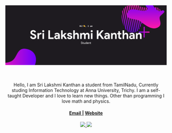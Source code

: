 <!--
 Copyright (c) 2021 Sri Lakshmi Kanthan P
 
 This software is released under the MIT License.
 https://opensource.org/licenses/MIT
-->

<h2 align="center"> 
  <img src="./image/banner.svg">
</h2>

<br>

<p align="center">
Hello, I am Sri Lakshmi Kanthan a student from TamilNadu, Currently studing Information Technology at Anna University, Trichy. I am a self-taught Developer and I love to learn new things. Other than programming I love math and physics.
</p>

<h4 align="center">
  <a href="mailto:srilakshmikanthanp@gmail.com"> Email </a> | <a href="https://srilakshmikanthanp.github.io">Website</a>
</h4>

<p align="center"><a href="https://github.com/anuraghazra/github-readme-stats" target="_blank">
  <img width="54%" src="https://github-readme-stats.vercel.app/api?username=srilakshmikanthanp&theme=onedark"/>
  <img width="39%" src="https://github-readme-stats.vercel.app/api/top-langs/?username=srilakshmikanthanp&theme=onedark&layout=compact&langs_count=8"/>
</a></p>
